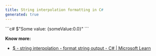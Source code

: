 ```yaml
---
title: String interpolation formatting in C#
generated: true
---
```


<div markdown="1" class="ans">
```c#
$"Some value: {someValue:0.0}"
```
</div>

**Know more:**
- [$ - string interpolation - format string output - C# \| Microsoft Learn](https://learn.microsoft.com/en-us/dotnet/csharp/language-reference/tokens/interpolated)
